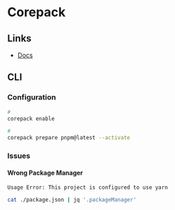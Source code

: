 # Corepack

## Links

- [Docs](https://nodejs.org/api/corepack.html)

## CLI

### Configuration

```sh
#
corepack enable

#
corepack prepare pnpm@latest --activate
```

### Issues

#### Wrong Package Manager

```log
Usage Error: This project is configured to use yarn
```

```sh
cat ./package.json | jq '.packageManager'
```
